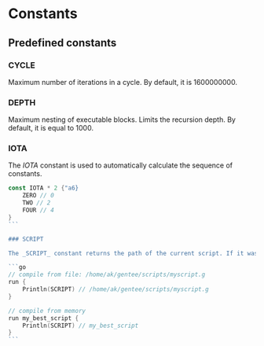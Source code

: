 # Constants

## Predefined constants

### CYCLE

Maximum number of iterations in a cycle. By default, it is 1600000000.

### DEPTH

Maximum nesting of executable blocks. Limits the recursion depth. By default, it is equal to 1000.

### IOTA

The _IOTA_ constant is used to automatically calculate the sequence of constants.

````go
const IOTA * 2 {"a6}
    ZERO // 0
    TWO // 2
    FOUR // 4
}
```

### SCRIPT

The _SCRIPT_ constant returns the path of the current script. If it was not specified, the _run_ name is returned.

```go
// compile from file: /home/ak/gentee/scripts/myscript.g
run {
    Println(SCRIPT) // /home/ak/gentee/scripts/myscript.g
}

// compile from memory
run my_best_script {
    Println(SCRIPT) // my_best_script
}
```

